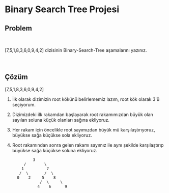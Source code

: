 # Binary Search Tree Projesi
## Problem
<br>

[7,5,1,8,3,6,0,9,4,2] dizisinin Binary-Search-Tree aşamalarını yazınız.
<br><br><br>

## Çözüm
  [7,5,1,8,3,6,0,9,4,2]

1. İlk olarak dizimizin root kökünü belirlememiz lazım, root kök olarak 3'ü seçiyorum.
2. Dizimizdeki ilk rakamdan başlayarak root rakamımızdan büyük olan sayıları soluna küçük olanları sağına ekliyoruz.
3. Her rakam için öncelikle root sayımızdan büyük mü karşılaştırıyoruz, büyükse sağa küçükse sola ekliyoruz.
4. Root rakamından sonra gelen rakamı sayımız ile aynı şekilde karşılaştırıp büyükse sağa küçükse soluna ekliyoruz.

                3
            /        \
           1          7
          /  \       /  \
         0    2     5    8
                   /  \     \
                  4    6      9             